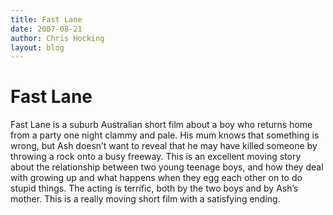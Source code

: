 ```yaml
---
title: Fast Lane
date: 2007-08-21
author: Chris Hocking
layout: blog
---
```

# Fast Lane

Fast Lane is a suburb Australian short film about a boy who returns home from a party one night clammy and pale. His mum knows that something is wrong, but Ash doesn’t want to reveal that he may have killed someone by throwing a rock onto a busy freeway. This is an excellent moving story about the relationship between two young teenage boys, and how they deal with growing up and what happens when they egg each other on to do stupid things. The acting is terrific, both by the two boys and by Ash’s mother. This is a really moving short film with a satisfying ending.